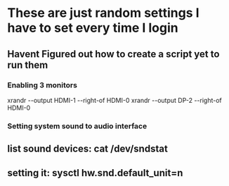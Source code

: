 # **These are just random settings I have to set every time I login**
## Havent Figured out how to create a script yet to run them

### Enabling 3 monitors
xrandr --output HDMI-1 --right-of HDMI-0
xrandr --output DP-2 --right-of HDMI-0

### Setting system sound to audio interface
## list sound devices: cat /dev/sndstat
## setting it: sysctl hw.snd.default_unit=n
